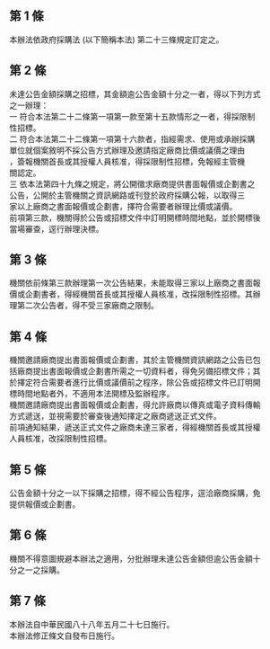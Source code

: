 第 1 條
-------
本辦法依政府採購法 (以下簡稱本法) 第二十三條規定訂定之。

第 2 條
-------
未達公告金額採購之招標，其金額逾公告金額十分之一者，得以下列方式  
之一辦理：  
一  符合本法第二十二條第一項第一款至第十五款情形之一者，得採限制  
    性招標。  
二  符合本法第二十二條第一項第十六款者，指經需求、使用或承辦採購  
    單位就個案敘明不採公告方式辦理及邀請指定廠商比價或議價之理由  
    ，簽報機關首長或其授權人員核准，得採限制性招標，免報經主管機  
    關認定。  
三  依本法第四十九條之規定，將公開徵求廠商提供書面報價或企劃書之  
    公告，公開於主管機關之資訊網路或刊登於政府採購公報，以取得三  
    家以上廠商之書面報價或企劃書，擇符合需要者辦理比價或議價。  
前項第三款，機關得於公告或招標文件中訂明開標時間地點，並於開標後  
當場審查，逕行辦理決標。

第 3 條
-------
機關依前條第三款辦理第一次公告結果，未能取得三家以上廠商之書面報  
價或企劃書者，得經機關首長或其授權人員核准，改採限制性招標。其辦  
理第二次公告者，得不受三家廠商之限制。

第 4 條
-------
機關邀請廠商提出書面報價或企劃書，其於主管機關資訊網路之公告已包  
括廠商提出書面報價或企劃書所需之一切資料者，得免另備招標文件；其  
於擇定符合需要者進行比價或議價前之程序，除公告或招標文件已訂明開  
標時間地點者外，不適用本法開標及監辦程序。  
機關邀請廠商提出書面報價或企劃書，得允許廠商以傳真或電子資料傳輸  
方式遞送，並視需要於審查後通知擇定之廠商遞送正式文件。  
前項通知結果，遞送正式文件之廠商未達三家者，得經機關首長或其授權  
人員核准，改採限制性招標。

第 5 條
-------
公告金額十分之一以下採購之招標，得不經公告程序，逕洽廠商採購，免  
提供報價或企劃書。

第 6 條
-------
機關不得意圖規避本辦法之適用，分批辦理未達公告金額但逾公告金額十  
分之一之採購。

第 7 條
-------
本辦法自中華民國八十八年五月二十七日施行。  
本辦法修正條文自發布日施行。

